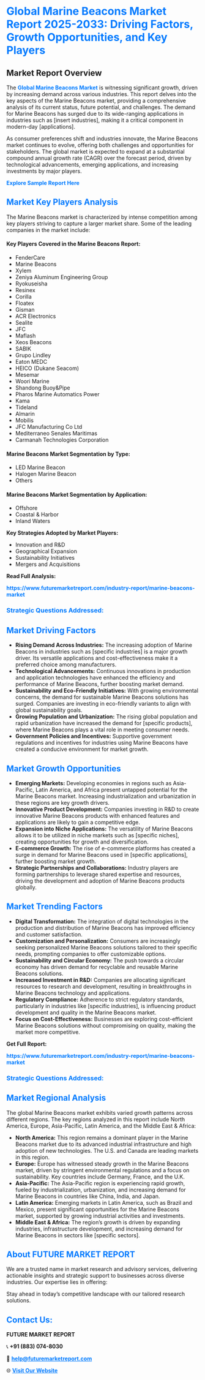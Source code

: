 <h1 style="color: #007BFF;">Global Marine Beacons Market Report 2025-2033: Driving Factors, Growth Opportunities, and Key Players</h1>

<section id="overview">
<h2>Market Report Overview</h2>
<p>The <a href="https://www.futuremarketreport.com/industry-report/marine-beacons-market" style="color: #007BFF; text-decoration: none;"><strong>Global Marine Beacons Market</strong></a> is witnessing significant growth, driven by increasing demand across various industries. This report delves into the key aspects of the Marine Beacons market, providing a comprehensive analysis of its current status, future potential, and challenges. The demand for Marine Beacons has surged due to its wide-ranging applications in industries such as [insert industries], making it a critical component in modern-day [applications].</p>
<p>As consumer preferences shift and industries innovate, the Marine Beacons market continues to evolve, offering both challenges and opportunities for stakeholders. The global market is expected to expand at a substantial compound annual growth rate (CAGR) over the forecast period, driven by technological advancements, emerging applications, and increasing investments by major players.</p>
</section>

<section id="overview">
<p><a href="https://www.futuremarketreport.com/request-sample/reportId=29121" style="color: #007BFF; text-decoration: none;"><strong>Explore Sample Report Here</strong></a></p>
</section>

<section id="key-players">
<h2 style="color: #007BFF;">Market Key Players Analysis</h2>
<p>The Marine Beacons market is characterized by intense competition among key players striving to capture a larger market share. Some of the leading companies in the market include:</p>
<h4>Key Players Covered in the Marine Beacons Report:</h4>
<ul><li>FenderCare</li><li>Marine Beacons</li><li>Xylem</li><li>Zeniya Aluminum Engineering Group</li><li>Ryokuseisha</li><li>Resinex</li><li>Corilla</li><li>Floatex</li><li>Gisman</li><li>ACR Electronics</li><li>Sealite</li><li>JFC</li><li>Maflash</li><li>Xeos Beacons</li><li>SABIK</li><li>Grupo Lindley</li><li>Eaton MEDC</li><li>HEICO (Dukane Seacom)</li><li>Mesemar</li><li>Woori Marine</li><li>Shandong Buoy&amp;Pipe</li><li>Pharos Marine Automatics Power</li><li>Kama</li><li>Tideland</li><li>Almarin</li><li>Mobilis</li><li>JFC Manufacturing Co Ltd</li><li>Mediterraneo Senales Maritimas</li><li>Carmanah Technologies Corporation</li></ul>
<h4>Marine Beacons Market Segmentation by Type:</h4>
<ul><li>LED Marine Beacon</li><li>Halogen Marine Beacon</li><li>Others</li></ul>

<h4>Marine Beacons Market Segmentation by Application:</h4>
<ul><li>Offshore</li><li>Coastal &amp; Harbor</li><li>Inland Waters</li></ul>
<p><strong>Key Strategies Adopted by Market Players:</strong></p>
<ul>
<li>Innovation and R&D</li>
<li>Geographical Expansion</li>
<li>Sustainability Initiatives</li>
<li>Mergers and Acquisitions</li>
</ul>
</section>

<section>
<p><strong>Read Full Analysis: </strong></p><a href="https://www.futuremarketreport.com/industry-report/marine-beacons-market" style="color: #007BFF; text-decoration: none;"><strong>https://www.futuremarketreport.com/industry-report/marine-beacons-market</strong></a>
<h3 style="color: #007BFF;">Strategic Questions Addressed:</h3>
</section>

<section id="driving-factors">
<h2 style="color: #007BFF;">Market Driving Factors</h2>
<ul>
<li><strong>Rising Demand Across Industries:</strong> The increasing adoption of Marine Beacons in industries such as [specific industries] is a major growth driver. Its versatile applications and cost-effectiveness make it a preferred choice among manufacturers.</li>
<li><strong>Technological Advancements:</strong> Continuous innovations in production and application technologies have enhanced the efficiency and performance of Marine Beacons, further boosting market demand.</li>
<li><strong>Sustainability and Eco-Friendly Initiatives:</strong> With growing environmental concerns, the demand for sustainable Marine Beacons solutions has surged. Companies are investing in eco-friendly variants to align with global sustainability goals.</li>
<li><strong>Growing Population and Urbanization:</strong> The rising global population and rapid urbanization have increased the demand for [specific products], where Marine Beacons plays a vital role in meeting consumer needs.</li>
<li><strong>Government Policies and Incentives:</strong> Supportive government regulations and incentives for industries using Marine Beacons have created a conducive environment for market growth.</li>
</ul>
</section>

<section id="growth-opportunities">
<h2 style="color: #007BFF;">Market Growth Opportunities</h2>
<ul>
<li><strong>Emerging Markets:</strong> Developing economies in regions such as Asia-Pacific, Latin America, and Africa present untapped potential for the Marine Beacons market. Increasing industrialization and urbanization in these regions are key growth drivers.</li>
<li><strong>Innovative Product Development:</strong> Companies investing in R&D to create innovative Marine Beacons products with enhanced features and applications are likely to gain a competitive edge.</li>
<li><strong>Expansion into Niche Applications:</strong> The versatility of Marine Beacons allows it to be utilized in niche markets such as [specific niches], creating opportunities for growth and diversification.</li>
<li><strong>E-commerce Growth:</strong> The rise of e-commerce platforms has created a surge in demand for Marine Beacons used in [specific applications], further boosting market growth.</li>
<li><strong>Strategic Partnerships and Collaborations:</strong> Industry players are forming partnerships to leverage shared expertise and resources, driving the development and adoption of Marine Beacons products globally.</li>
</ul>
</section>

<section id="trending-factors">
<h2 style="color: #007BFF;">Market Trending Factors</h2>
<ul>
<li><strong>Digital Transformation:</strong> The integration of digital technologies in the production and distribution of Marine Beacons has improved efficiency and customer satisfaction.</li>
<li><strong>Customization and Personalization:</strong> Consumers are increasingly seeking personalized Marine Beacons solutions tailored to their specific needs, prompting companies to offer customizable options.</li>
<li><strong>Sustainability and Circular Economy:</strong> The push towards a circular economy has driven demand for recyclable and reusable Marine Beacons solutions.</li>
<li><strong>Increased Investment in R&D:</strong> Companies are allocating significant resources to research and development, resulting in breakthroughs in Marine Beacons technology and applications.</li>
<li><strong>Regulatory Compliance:</strong> Adherence to strict regulatory standards, particularly in industries like [specific industries], is influencing product development and quality in the Marine Beacons market.</li>
<li><strong>Focus on Cost-Effectiveness:</strong> Businesses are exploring cost-efficient Marine Beacons solutions without compromising on quality, making the market more competitive.</li>
</ul>
</section>

<section>
<p><strong>Get Full Report: </strong></p><a href="https://www.futuremarketreport.com/industry-report/marine-beacons-market" style="color: #007BFF; text-decoration: none;"><strong>https://www.futuremarketreport.com/industry-report/marine-beacons-market</strong></a>
<h3 style="color: #007BFF;">Strategic Questions Addressed:</h3>
</section>


<section id="regional-analysis">
<h2 style="color: #007BFF;">Market Regional Analysis</h2>
<p>The global Marine Beacons market exhibits varied growth patterns across different regions. The key regions analyzed in this report include North America, Europe, Asia-Pacific, Latin America, and the Middle East & Africa:</p>
<ul>
<li><strong>North America:</strong> This region remains a dominant player in the Marine Beacons market due to its advanced industrial infrastructure and high adoption of new technologies. The U.S. and Canada are leading markets in this region.</li>
<li><strong>Europe:</strong> Europe has witnessed steady growth in the Marine Beacons market, driven by stringent environmental regulations and a focus on sustainability. Key countries include Germany, France, and the U.K.</li>
<li><strong>Asia-Pacific:</strong> The Asia-Pacific region is experiencing rapid growth, fueled by industrialization, urbanization, and increasing demand for Marine Beacons in countries like China, India, and Japan.</li>
<li><strong>Latin America:</strong> Emerging markets in Latin America, such as Brazil and Mexico, present significant opportunities for the Marine Beacons market, supported by growing industrial activities and investments.</li>
<li><strong>Middle East & Africa:</strong> The region’s growth is driven by expanding industries, infrastructure development, and increasing demand for Marine Beacons in sectors like [specific sectors].</li>
</ul>
</section>

<footer>
<h2 style="color: #007BFF;">About FUTURE MARKET REPORT</h2>
<p>We are a trusted name in market research and advisory services, delivering actionable insights and strategic support to businesses across diverse industries. Our expertise lies in offering:</p>

<p>Stay ahead in today’s competitive landscape with our tailored research solutions.</p>

<h2 style="color: #007BFF;">Contact Us:</h2>
<p><strong>FUTURE MARKET REPORT</strong></p>
<p>📞 <strong>+91 (883) 074-8030</strong></p>
<p>📧 <strong><a href="mailto:help@futuremarketreport.com" style="color: #007BFF;">help@futuremarketreport.com</a></strong></p>
<p>🌐 <strong><a href="https://www.futuremarketreport.com/" style="color: #007BFF;">Visit Our Website</a></strong></p>
</footer>